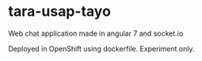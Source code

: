 # tara-usap-tayo

Web chat application made in angular 7 and socket.io

Deployed in OpenShift using dockerfile. Experiment only.
